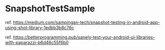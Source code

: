 # SnapshotTestSample

ref. https://medium.com/sampingan-tech/snapshot-testing-in-android-app-using-shot-library-1edbb3b8c76c

ref. https://betterprogramming.pub/sanely-test-your-android-ui-libraries-with-paparazzi-b6d46c55f6b0
